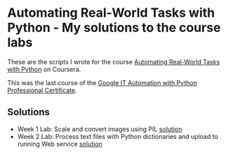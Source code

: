 # Automating Real-World Tasks with Python - My solutions to the course labs

These are the scripts I wrote for the course [Automating Real-World Tasks with Python](https://www.coursera.org/learn/automating-real-world-tasks-python) on Coursera.

This was the last course of the [Google IT Automation with Python Professional Certificate](https://www.coursera.org/professional-certificates/google-it-automation).

## Solutions

- Week 1 Lab: Scale and convert images using PIL [solution](./module-1/script.py)
- Week 2 Lab: Process text files with Python dictionaries and upload to running Web service [solution](./module-2/run.py)
